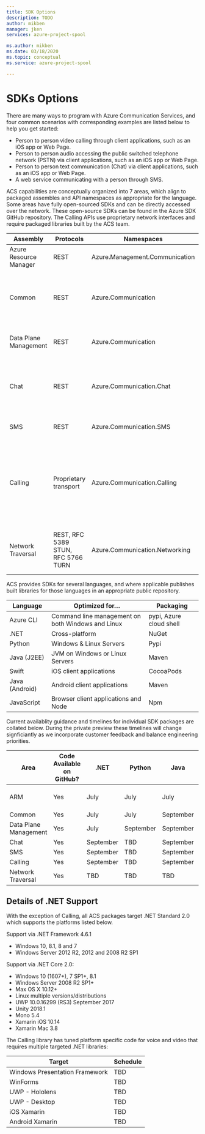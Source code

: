 ```yaml
---
title: SDK Options
description: TODO
author: mikben
manager: jken
services: azure-project-spool

ms.author: mikben
ms.date: 03/18/2020
ms.topic: conceptual
ms.service: azure-project-spool

---
```


# SDKs Options

There are many ways to program with Azure Communication Services, and four common scenarios with corresponding examples are listed below to help you get started:
- Person to person video calling through client applications, such as an iOS app or Web Page.
- Person to person audio accessing the public switched telephone network (PSTN) via client applications, such as an iOS app or Web Page.
- Person to person text communication (Chat) via client applications, such as an iOS app or Web Page.
- A web service communicating with a person through SMS.

ACS capabilities are conceptually organized into 7 areas, which align to packaged assembles and API namespaces as appropriate for the language. Some areas have fully open-sourced SDKs and can be directly accessed over the network. These open-source SDKs can be found in the Azure SDK GitHub repository. The Calling APIs use proprietary network interfaces and require packaged libraries built by the ACS team.

Assembly    | Protocols| Namespaces| Capabilities
----|----|---|---|
Azure Resource Manager | REST    | Azure.Management.Communication |Control plane, Provision ACS resources
Common|    REST    |Azure.Communication|Bases types for other areas, APIs for telemetry, creating rooms, token management
Data Plane Management|REST|Azure.Communication|    Phone numbers, Rooms, Users, etc.
Chat |    REST |Azure.Communication.Chat|   Create and connect to system-to-person or person-to-person text interactions.
SMS |     REST | Azure.Communication.SMS|    Send and receive SMS messages.
Calling |     Proprietary transport |Azure.Communication.Calling | Create and connect to system-to-person or person-to-person voice, video, screen-sharing, and other real-time data communication.
Network Traversal    | REST, RFC 5389 STUN, RFC 5766 TURN | Azure.Communication.Networking | Create STUN and TURN servers and access their traversal capabilities  

ACS provides SDKs for several languages, and where applicable publishes built libraries for those languages in an appropriate public repository.

Language | Optimized for…| Packaging
-|-|-|
Azure CLI|    Command line management on both Windows and Linux    | pypi, Azure cloud shell
.NET | Cross-platform | NuGet
Python | Windows & Linux Servers |    Pypi
Java (J2EE)    | JVM on Windows or Linux Servers |    Maven
Swift |    iOS client applications    | CocoaPods
Java (Android) |    Android client applications    | Maven
JavaScript |    Browser client applications and Node |    Npm


Current availablity guidance and timelines for individual SDK packages are collated below. During the private preview these timelines will change signficiantly as we incorporate customer feedback and balance engineering priorities.

Area| Code Available on GitHub? | .NET | Python|Java | Swift | Java (Android)|JavaScript|Other|
-|-|-|-|-|-|-|-|-|
ARM  | Yes |July |    July    |July |   TBD  |N/A|July|Azure CLI - July
Common  |Yes    |July    |July  |September| July| July| July |N/A
Data Plane Management  |Yes | July |   September |  September| TBD|    TBD|    July| CLI|N/A
Chat |  Yes    |September | TBD  |September |September    |September    |July    |N/A
SMS |  Yes    |September | TBD  |September |September    |September    |July    |N/A
Calling |  Yes    |September | TBD  |September |September    |September    |July    |- -
Network Traversal |    Yes| TBD |TBD|TBD|TBD|TBD|TBD|TBD|

## Details of .NET Support

With the exception of Calling, all ACS packages target .NET Standard 2.0 which supports the platforms listed below.

Support via .NET Framework 4.6.1
-    Windows 10, 8.1, 8 and 7
-    Windows Server 2012 R2, 2012 and 2008 R2 SP1

Support via .NET Core 2.0:
-    Windows 10 (1607+), 7 SP1+, 8.1
-    Windows Server 2008 R2 SP1+
-    Max OS X 10.12+
-    Linux multiple versions/distributions
-    UWP 10.0.16299 (RS3) September 2017
-    Unity 2018.1
-    Mono 5.4
-    Xamarin iOS 10.14
-    Xamarin Mac 3.8

The Calling library has tuned platform specific code for voice and video that requires multiple targeted .NET libraries:

|Target|Schedule|
|-|-|
|Windows Presentation Framework | TBD|
|WinForms |TBD|
|UWP - Hololens|TBD|
|UWP - Desktop|TBD|
|iOS Xamarin|TBD|
|Android Xamarin|TBD|

